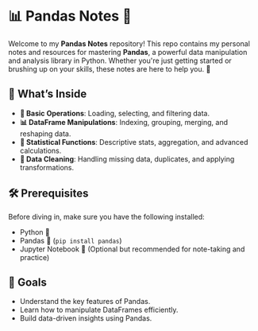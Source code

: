 # 📊 Pandas Notes 🐼

Welcome to my **Pandas Notes** repository! This repo contains my personal notes and resources for mastering **Pandas**, a powerful data manipulation and analysis library in Python. Whether you're just getting started or brushing up on your skills, these notes are here to help you. 🚀

## 📖 What’s Inside

- **📘 Basic Operations**: Loading, selecting, and filtering data.
- **📊 DataFrame Manipulations**: Indexing, grouping, merging, and reshaping data.
- **🧮 Statistical Functions**: Descriptive stats, aggregation, and advanced calculations.
- **🧹 Data Cleaning**: Handling missing data, duplicates, and applying transformations.
  
## 🛠 Prerequisites

Before diving in, make sure you have the following installed:
- Python 🐍
- Pandas 🐼 (`pip install pandas`)
- Jupyter Notebook 📓 (Optional but recommended for note-taking and practice)

## 🎯 Goals

- Understand the key features of Pandas.
- Learn how to manipulate DataFrames efficiently.
- Build data-driven insights using Pandas.
